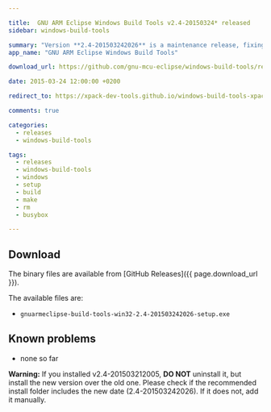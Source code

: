 ```yaml
---

title:  GNU ARM Eclipse Windows Build Tools v2.4-20150324* released
sidebar: windows-build-tools

summary: "Version **2.4-201503242026** is a maintenance release, fixing the uninstall procedure."
app_name: "GNU ARM Eclipse Windows Build Tools"

download_url: https://github.com/gnu-mcu-eclipse/windows-build-tools/releases/tag/v2.4b

date: 2015-03-24 12:00:00 +0200

redirect_to: https://xpack-dev-tools.github.io/windows-build-tools-xpack/blog/2015/03/24/windows-build-tools-v2.4-20150324-released/

comments: true

categories:
  - releases
  - windows-build-tools

tags:
  - releases
  - windows-build-tools
  - windows
  - setup
  - build
  - make
  - rm
  - busybox

---
```


## Download

The binary files are available from [GitHub Releases]({{ page.download_url }}).

The available files are:

* `gnuarmeclipse-build-tools-win32-2.4-201503242026-setup.exe`

## Known problems

* none so far

**Warning:** If you installed v2.4-201503212005, **DO NOT** uninstall it, but install the new version over the old one. Please check if the recommended install folder includes the new date (2.4-201503242026). If it does not, add it manually.

